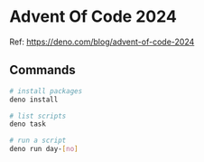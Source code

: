 # Advent Of Code 2024

Ref: <https://deno.com/blog/advent-of-code-2024>

## Commands

```sh
# install packages
deno install

# list scripts
deno task

# run a script
deno run day-[no]
```

